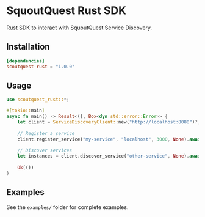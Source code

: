 # SquoutQuest Rust SDK

Rust SDK to interact with SquoutQuest Service Discovery.

## Installation

```toml
[dependencies]
scoutquest-rust = "1.0.0"
```

## Usage

```rust
use scoutquest_rust::*;

#[tokio::main]
async fn main() -> Result<(), Box<dyn std::error::Error>> {
    let client = ServiceDiscoveryClient::new("http://localhost:8080")?;
    
    // Register a service
    client.register_service("my-service", "localhost", 3000, None).await?;
    
    // Discover services
    let instances = client.discover_service("other-service", None).await?;
    
    Ok(())
}
```

## Examples

See the `examples/` folder for complete examples.
